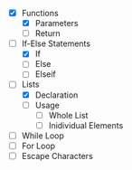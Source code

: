 - [x] Functions
  - [x] Parameters
  - [ ] Return

- [ ] If-Else Statements
  - [x] If
  - [ ] Else
  - [ ] Elseif

- [ ] Lists
	- [x] Declaration
    - [ ] Usage
        - [ ] Whole List
        - [ ] Inidividual Elements

- [ ] While Loop
- [ ] For Loop
- [ ] Escape Characters